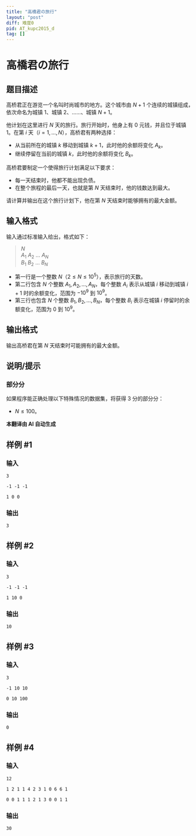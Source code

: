 ```yaml
---
title: "高橋君の旅行"
layout: "post"
diff: 难度0
pid: AT_kupc2015_d
tag: []
---
```


# 高橋君の旅行

## 题目描述

高桥君正在游览一个名叫时尚城市的地方。这个城市由 $N+1$ 个连续的城镇组成，依次命名为城镇 $1$、城镇 $2$、……、城镇 $N+1$。

他计划在这里进行 $N$ 天的旅行。旅行开始时，他身上有 $0$ 元钱，并且位于城镇 $1$。在第 $i$ 天（$i = 1, \ldots, N$），高桥君有两种选择：

- 从当前所在的城镇 $k$ 移动到城镇 $k+1$，此时他的余额将变化 $A_k$。
- 继续停留在当前的城镇 $k$，此时他的余额将变化 $B_k$。

高桥君要制定一个使得旅行计划满足以下要求：

- 每一天结束时，他都不能出现负债。
- 在整个旅程的最后一天，也就是第 $N$ 天结束时，他的钱数达到最大。

请计算并输出在这个旅行计划下，他在第 $N$ 天结束时能够拥有的最大金额。

## 输入格式

输入通过标准输入给出，格式如下：

> $N$  
> $A_1$ $A_2$ ... $A_N$  
> $B_1$ $B_2$ ... $B_N$

- 第一行是一个整数 $N$（$2 \leq N \leq 10^5$），表示旅行的天数。
- 第二行包含 $N$ 个整数 $A_1, A_2, \ldots, A_N$，每个整数 $A_i$ 表示从城镇 $i$ 移动到城镇 $i+1$ 时的余额变化，范围为 $-10^9$ 到 $10^9$。
- 第三行也包含 $N$ 个整数 $B_1, B_2, \ldots, B_N$，每个整数 $B_i$ 表示在城镇 $i$ 停留时的余额变化，范围为 $0$ 到 $10^9$。

## 输出格式

输出高桥君在第 $N$ 天结束时可能拥有的最大金额。

## 说明/提示

### 部分分

如果程序能正确处理以下特殊情况的数据集，将获得 $3$ 分的部分分：

- $N \leq 100$。

 **本翻译由 AI 自动生成**

## 样例 #1

### 输入

```
3
-1 -1 -1
1 0 0
```

### 输出

```
3
```

## 样例 #2

### 输入

```
3
-1 -1 -1
1 10 0
```

### 输出

```
10
```

## 样例 #3

### 输入

```
3
-1 10 10
0 10 100
```

### 输出

```
0
```

## 样例 #4

### 输入

```
12
1 2 1 1 4 2 3 1 0 6 6 1
0 0 1 1 1 2 1 3 0 0 1 1
```

### 输出

```
30
```

